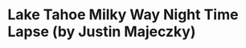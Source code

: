 <!--
id: 3550217908
link: http://tumblr.atmos.org/post/3550217908/lake-tahoe-milky-way-night-time-lapse-by-justin
slug: lake-tahoe-milky-way-night-time-lapse-by-justin
date: Sun Feb 27 2011 12:49:28 GMT-0800 (PST)
publish: 2011-02-027
tags: 
title: Lake Tahoe Milky Way Night Time Lapse (by Justin Majeczky)
-->


Lake Tahoe Milky Way Night Time Lapse (by Justin Majeczky)
==========================================================



